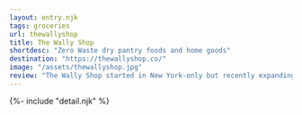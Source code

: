 ```yaml
---
layout: entry.njk
tags: groceries
url: thewallyshop
title: The Wally Shop
shortdesc: "Zero Waste dry pantry foods and home goods"
destination: "https://thewallyshop.co/"
image: "/assets/thewallyshop.jpg"
review: "The Wally Shop started in New York-only but recently expanding to Nation-wide US. They sell a large variety of dry pantry goods in returnable glass jars. Note that we don't like that you have to sign-up just to see inventory, but it's probably worth it in the long run."
---
```


{%- include "detail.njk" %}

